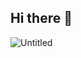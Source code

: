 ## Hi there 👋

![Untitled](https://github.com/dringdruff/dringdruff/assets/175265246/a8d01ccb-2195-490d-a173-28578367c66d)


<!--
**dringdruff/dringdruff** is a ✨ _special_ ✨ repository because its `README.md` (this file) appears on your GitHub profile.

Here are some ideas to get you started:![Untitled]


- 🔭 I’m currently working on ...
- 🌱 I’m currently learning ...
- 👯 I’m looking to collaborate on ...
- 🤔 I’m looking for help with ...
- 💬 Ask me about ...
- 📫 How to reach me: ...
- 😄 Pronouns: ...
- ⚡ Fun fact: ...
-->
